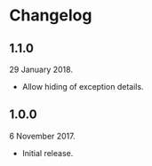 Changelog
=========

1.1.0
-----

29 January 2018.

* Allow hiding of exception details.

1.0.0
-----

6 November 2017.

* Initial release.
